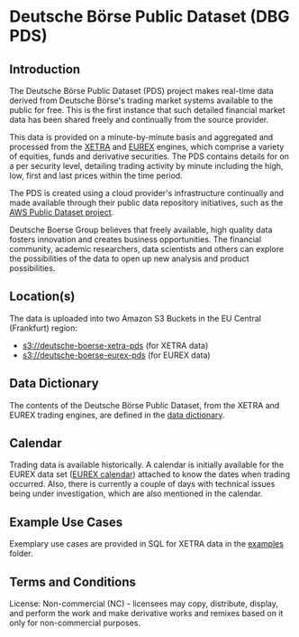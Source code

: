 #  Deutsche Börse Public Dataset (DBG PDS)

## Introduction

The Deutsche Börse Public Dataset (PDS) project makes real-time data derived from Deutsche Börse's trading market systems available to the public for free. This is the first instance that such detailed financial market data has been shared freely and continually from the source provider. 

This data is provided on a minute-by-minute basis and aggregated and processed from the [XETRA](http://www.xetra.com) and [EUREX](http://www.eurexchange.com/) engines, which comprise a variety of equities, funds and derivative securities. The PDS contains details for on a per security level, detailing trading activity by minute including the high, low, first and last prices within the time period. 

The PDS is created using a cloud provider's infrastructure continually and made available through their public data repository initiatives, such as the [AWS Public Dataset project](https://aws.amazon.com/public-datasets/).

Deutsche Boerse Group believes that freely available, high quality data fosters innovation and creates business opportunities. The financial community, academic researchers, data scientists and others can explore the possibilities of the data to open up new analysis and product possibilities.

## Location(s)

The data is uploaded into two Amazon S3 Buckets in the EU Central (Frankfurt) region:

* [s3://deutsche-boerse-xetra-pds](https://s3.eu-central-1.amazonaws.com/deutsche-boerse-xetra-pds) (for XETRA data)
* [s3://deutsche-boerse-eurex-pds](https://s3.eu-central-1.amazonaws.com/deutsche-boerse-eurex-pds) (for EUREX data)

## Data Dictionary

The contents of the Deutsche Börse Public Dataset, from the XETRA and EUREX trading engines, are defined in the [data dictionary](docs/data_dictionary.md).

## Calendar

Trading data is available historically. A calendar is initially available for the EUREX data set ([EUREX calendar](docs/calendars/eurex_calendar.csv)) attached to know the dates when trading occurred. Also, there is currently a couple of days with technical issues being under investigation, which are also mentioned in the calendar.

## Example Use Cases

Exemplary use cases are provided in SQL for XETRA data in the [examples](examples/) folder.

## Terms and Conditions

License: Non-commercial (NC) - licensees may copy, distribute, display, and perform the work and make derivative works and remixes based on it only for non-commercial purposes.
